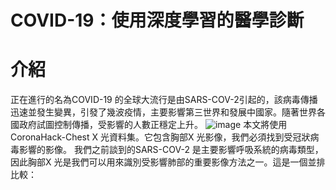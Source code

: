 # COVID-19：使用深度學習的醫學診斷

# 介紹
正在進行的名為COVID-19 的全球大流行是由SARS-COV-2引起的，該病毒傳播迅速並發生變異，引發了幾波疫情，主要影響第三世界和發展中國家。隨著世界各國政府試圖控制傳播，受影響的人數正穩定上升。
![image](https://github.com/user-attachments/assets/904519ac-9d46-44a2-b344-2ae70cf6e84b)
本文將使用CoronaHack-Chest X 光資料集。它包含胸部X 光影像，我們必須找到受冠狀病毒影響的影像。
我們之前談到的SARS-COV-2 是主要影響呼吸系統的病毒類型，因此胸部X 光是我們可以用來識別受影響肺部的重要影像方法之一。這是一個並排比較：
